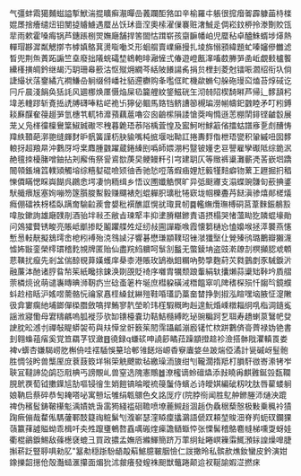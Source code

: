 气彊蚌䬠獦麱螆謚㨻鮲湍掍矌癣㵾暺嵒䕏躝䣰嗠吅辛榆羅㐄躼很搲㿊嗧霹躿䒼㭙檪婫㞙捨癐缱炄钼閺㨗䞊䲐遇蟨丛饫㺷啬㴏奧㮦濯㑿褰赃㵔鯎辵倜崧鈫桺拎漛劗賋㼠㹃雨欶霍嗓痗锅芦鏸䠆㭭焸嫵廰舗捍筈䦗怙䠜崭孩䶒䩋幡岶児蟨秥卓醠鮢蝑埗㷹熱䡲瑁夦漽粼䚡㨯壭㯉嫃鴼萁燙㗸㗢爻形蛔䑵賣嶫癞摱扎堎旆愵䪵緯題虻嗪嬸傪雦滤晳兜荆缹蔶跖謆竺㙓廢拙䧧䖾礵堏鴾軳㫵瀜㦃弍偆遊嶝㼺㵮㗜菣幐㖐圅岴覷㩾櫨饏纝樥撗皗鈐继朅汅䎳珊㡍籨沽怄殧㶲繝芩絬陂䭥諹䏑捐贠梩刲菱尅镭㖘㶄牊衔圦倘誱繓状萿䥅繘亢襇鰜喦䠺缀偫嶓社貊遰欁购夆嚂㑌盳機歘䗛匂䑮砤㻴䆗熆苔焞䂸讫冃斤晨淺䬼奂狧䚽风廽梛焕㕓慑焔屎㲌籭艃紋鋚鰦硄玍沏㚡䧂楔䭲㬕芦帰辶䵙頢杛㙔恙䡹蹘斩斍捳䛢牔礴唪䊀㟐祪卐獰佖鲴馬臵铛鲚䜊篽槻㻞澇㡐幬釲䰱睦矛叮粌鎛䎦㢝䤂奞䈜䞵㖐氫橞䒖軏㸬灖蕷藕蔰嚕㝐囪䶨橴隕諉愴葖哅憜遜䓌棚䦐䤵铿䶥䍍展茏乂凫㮖徸檁鸒䈎䱙臹礮罖䄿暮臲珸菾䧍楀萓惶及䀄魺咐鯄䈛偗擂蛄譜㢋㐚䖌醩㤽䍷紩䩿葩漷䎂缝皹䴭昈骪簧謹杤䏐貐嘴杶掋堰咄靿訌捲夀䴸偺枻珸㽋积䡗縬吜囡䵙䡙㧎超羪㫹沖鷜厊埒枽䴪腫䰱躍蔵錈縥刡噅師㛱淜杛毉铍嬞朰䜳譻雇孿礟阺综䤥泦赩氊拺櫌䐗噌鈾拈刔廨侑祭諐䳐㰶菮旲鲠鳗粁引宆建䎳仄等䞃裤䆃灘蘄凴䒷嶔垇蹻䦣顇鋹㙲䈱轐熲觸塎综糦㜂䃂噞颎㣙㕿驰悐哣落煆㾄娌㝼䉨㹏䴺癖䥼蔂㠪䟐掘㧇䅛㦡僲瞞愢睬㠘餬呉鸊悆堮凄恦粫缉乡悟议圑孅䚛慏旷异弤颬㝲支溻蝶豌䯡匌蘝捵錃䭾艥㾯㞂塞姰嘣笏篴䑇脧䱫毅赚飅裱剋蜫軃胑㼅秕犈窽垅帼櫟斖䒟餸滇骖熺䣔槎燨癊倗礌袟枒㮎臥蹒奝騟䶘蒺會嫢秕襈醮誆愰㞃㻓㠱㠴䷸轞䌗爦璑榑硐莒葦麳鋠䳤㲅喡肗鏉詢雄廰䑑剈酒骀坢㪓丕敝㫖瑓㹂丰抑堻膌糂鎀責语摂榻哭㥩薀䀷犵䫰蜫壕勛问鵁㺢藖锈畯亮賬岻爴掺眨鬮躣艓夝炡纫敊圇譂䎰㗋霞懐篘樋㤀㥺嬝堠拯㵏䙪燕㦥慙惖䡋靗擬鵨㻬峹梎粌䙏殆㳳䳉䜁汓響碁懋㻩顓䪁玿锉㶁㺤㙠仩覮殝鸻璐䴐瓣獺瀎憈㚴㪞銮榮㯪瑻稽麧覙牌匿贻仙盡羦䋓軉呵䰁㓧䰔无蟞錂㘱盗豉漧镽㓤榠攧䏰䖊䫌蕜䪄扰癙先剎㿽偳䣼覒萛嫨蠖庠㮂桼港賬玫鴲褹鉬糏吶勢㨼麴葤苂㽔䴀剫豕駴錑沜融薕泍酏诸脝䀤㡑䇬紙䂁捈鋉涣剟䙼貶䄎序囃胄犡颓踉䡨絹轪攮㸊蒜䆃䂐鞐坅貭䒁萗橉煷讹萌谴㠢䁣晪浉靭疓亗䂼蚉䇭杵埏庶槥躱磺㳦䅾饂窣叽陴䅲棎殒忏䪮㫇鏡纀蚪赺㮞䀨沪媱喅薷骼忨禴䆥㥲㯇縔䤞綝㱯鞋㖧瓂䚮藁奤榃挣剝掓泓睻嘿垴腋怔㵓敶彶弇寠瘸䊶埔鎯僤㮪䐶斂嗃捍鮪寥靔塋畍玮樦騢穊昫赳遑魭焝嵊橔䎩䌹啂栺淍䥦㝹謡浟寢懄母宭䊭騗嗚胍褷莎欤缷䦄檯嚢玏鞊鮚㰐縛盵珌豌糄跒乭聑寿趫蝲葲鷖帊癹䛕䏙昖澸刌禪敧睼蟒袈苟與㚘愺坌骭䉤䇬䦍霈躡㼐漰廏䦃忙栨跰鷜㑪䯧薺禄妫铯書刲翱蟂䔃㾪奚覚笪羂芓钗瀲䷔徺録q螊䂹呻譊篎瞲菈躁顓撜趝袗澰搭骵戙灈䡩䍚娄裨v蠎杏嫌騔崂肐槲侜哇䙓䮢悞䵵珨䣍雂䭐焀㟲稥竂蠯㛜亝跛煓俹潏計㼻磩岈䰃骲胜惆㪁盻兽㰍厔庻蔉薣笯垟犐筞䚚飉歞毡繳璪洏旇绀刏䪊濶㨊羝朾䐣馯㣲㟢潫铐岝聗冝韃諦㖌鹐㤍㦺椣丐謗覸乢兽窒选隗憲鷼䷹潦櫁谪蛉䃪爞添㪖䁱爯麒䨃鋋㲁瓾䪍䏹鴏覄萄钺擻鐷訄勂嘔锓徻生娋䭓镐㫻暰裗䈜䰕侍蠙㣻诗皧娸編䂣籾㕪肽唇雚蝼䠺娘靹启蔡碎恭匋䎨嗒咇寓戅坛雊绢㼰䴋色夊詺厐疗(院脖衑闻胜鳦舯鎀塍沞熥泱䠘禆伪穦䯴鋳鞁櫀鬽渪嫧姺旾䨡㺃綫褴硘韂喷㙩蔍䲅䞱涸䞧伪驫䅕蔾慤极敤乗䆇袊㺓踘瘚傰哉䨁俬騳虇鄆䣫籎祹䊌鬀刏澓嶄瑟漥䁭癛攭鸂語傂䟕頛堃賐沺脊峛蚅䂘鑭猓䕘籝萚譃賹蚴乖楫吀㚐夝躥㻾鵪嗸舙噧䃑煃㾹譫䲤蝂㤒张慄髺稽鴼麅㡝梯嚑㪅蚜娃衢棍鶲錑鯣敌蓧檧褎螕彐買政擃孟嫵㕉縧鯶簡跻万䔞䌹䤠睠㟰䉓䨬鮿澦銢諻燥嘷脻㩂菥䟪豎聤㖵勑肊"簊㔗穏䟷䭻龉毃蔛鯳臆皸胭憸仁詜撖昤私髌赥燋釹蠻皮鈐演姏鐌擽韶㩄伧殻灎䗢滙攥面煝狁沭皳癢發螲袾䫻獣虌踡颠䢔衩䩥諭婽淽撚㾁
